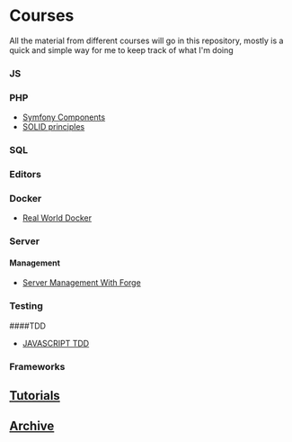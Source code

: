 # Courses

All the material from different courses will go in this repository, mostly is a quick and simple way for me to keep track of what I'm doing

### JS


### PHP

- [Symfony Components](https://laracasts.com/series/discover-symfony-components)
- [SOLID principles](/PHP/SolidPrinciples)

### SQL


### Editors

### Docker
- [Real World Docker](/Docker/RealWorldDocker.md)

### Server

#### Management

- [Server Management With Forge](https://laracasts.com/series/server-management-with-forge)

### Testing
####TDD
- [JAVASCRIPT TDD](http://jrsinclair.com/articles/2016/one-weird-trick-that-will-change-the-way-you-code-forever-javascript-tdd)

### Frameworks

## [Tutorials](/Tutorials)
## [Archive](/Archive)
